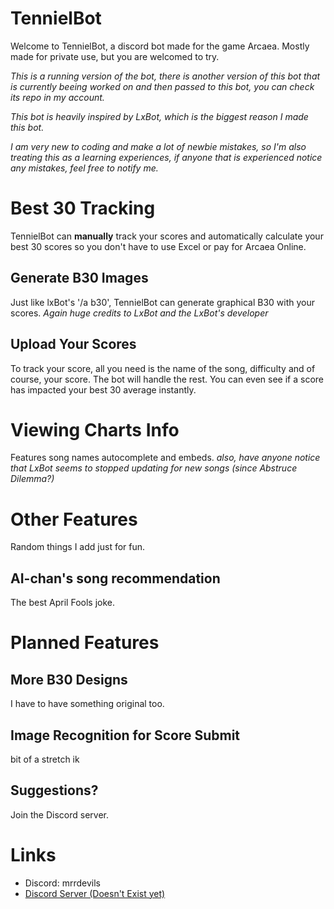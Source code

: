 # TennielBot

Welcome to TennielBot, a discord bot made for the game Arcaea. Mostly made for private use, but you are welcomed to try.

*This is a running version of the bot, there is another version of this bot that is currently beeing worked on and then passed to this bot, you can check its repo in my account.*

*This bot is heavily inspired by LxBot, which is the biggest reason I made this bot.*

*I am very new to coding and make a lot of newbie mistakes, so I'm also treating this as a learning experiences, if anyone that is experienced notice any mistakes, feel free to notify me.*

# Best 30 Tracking

TennielBot can **manually** track your scores and automatically calculate your best 30 scores so you don't have to use Excel or pay for Arcaea Online.

## Generate B30 Images

Just like lxBot's '/a b30', TennielBot can generate graphical B30 with your scores.
*Again huge credits to LxBot and the LxBot's developer*

## Upload Your Scores

To track your score, all you need is the name of the song, difficulty and of course, your score. The bot will handle the rest. You can even see if a score has impacted your best 30 average instantly.

# Viewing Charts Info

Features song names autocomplete and embeds.
*also, have anyone notice that LxBot seems to stopped updating for new songs (since Abstruce Dilemma?)*


# Other Features

Random things I add just for fun.

## AI-chan's song recommendation

The best April Fools joke.

# Planned Features

## More B30 Designs

I have to have something original too.

## Image Recognition for Score Submit

bit of a stretch ik

## Suggestions?

Join the Discord server.

# Links

- Discord: mrrdevils
- [Discord Server (Doesn't Exist yet)](https://youtu.be/dQw4w9WgXcQ?si=rJlaKEfJLzQc03-Q)